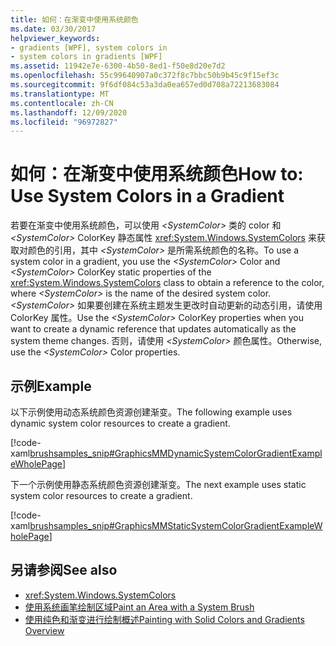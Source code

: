 ```yaml
---
title: 如何：在渐变中使用系统颜色
ms.date: 03/30/2017
helpviewer_keywords:
- gradients [WPF], system colors in
- system colors in gradients [WPF]
ms.assetid: 11942e7e-6300-4b50-8ed1-f50e8d20e7d2
ms.openlocfilehash: 55c99640907a0c372f8c7bbc50b9b45c9f15ef3c
ms.sourcegitcommit: 9f6df084c53a3da0ea657ed0d708a72213683084
ms.translationtype: MT
ms.contentlocale: zh-CN
ms.lasthandoff: 12/09/2020
ms.locfileid: "96972827"
---
```

# <a name="how-to-use-system-colors-in-a-gradient"></a><span data-ttu-id="d2270-102">如何：在渐变中使用系统颜色</span><span class="sxs-lookup"><span data-stu-id="d2270-102">How to: Use System Colors in a Gradient</span></span>
<span data-ttu-id="d2270-103">若要在渐变中使用系统颜色，可以使用 *\<SystemColor>* 类的 color 和 *\<SystemColor>* ColorKey 静态属性 <xref:System.Windows.SystemColors> 来获取对颜色的引用，其中 *\<SystemColor>* 是所需系统颜色的名称。</span><span class="sxs-lookup"><span data-stu-id="d2270-103">To use a system color in a gradient, you use the *\<SystemColor>* Color and *\<SystemColor>* ColorKey static properties of the <xref:System.Windows.SystemColors> class to obtain a reference to the color, where *\<SystemColor>* is the name of the desired system color.</span></span> <span data-ttu-id="d2270-104">*\<SystemColor>* 如果要创建在系统主题发生更改时自动更新的动态引用，请使用 ColorKey 属性。</span><span class="sxs-lookup"><span data-stu-id="d2270-104">Use the *\<SystemColor>* ColorKey properties when you want to create a dynamic reference that updates automatically as the system theme changes.</span></span> <span data-ttu-id="d2270-105">否则，请使用 *\<SystemColor>* 颜色属性。</span><span class="sxs-lookup"><span data-stu-id="d2270-105">Otherwise, use the *\<SystemColor>* Color properties.</span></span>  
  
## <a name="example"></a><span data-ttu-id="d2270-106">示例</span><span class="sxs-lookup"><span data-stu-id="d2270-106">Example</span></span>  
 <span data-ttu-id="d2270-107">以下示例使用动态系统颜色资源创建渐变。</span><span class="sxs-lookup"><span data-stu-id="d2270-107">The following example uses dynamic system color resources to create a gradient.</span></span>  
  
 [!code-xaml[brushsamples_snip#GraphicsMMDynamicSystemColorGradientExampleWholePage](~/samples/snippets/csharp/VS_Snippets_Wpf/brushsamples_snip/CS/DynamicSystemColorExample.xaml#graphicsmmdynamicsystemcolorgradientexamplewholepage)]  
  
 <span data-ttu-id="d2270-108">下一个示例使用静态系统颜色资源创建渐变。</span><span class="sxs-lookup"><span data-stu-id="d2270-108">The next example uses static system color resources to create a gradient.</span></span>  
  
 [!code-xaml[brushsamples_snip#GraphicsMMStaticSystemColorGradientExampleWholePage](~/samples/snippets/csharp/VS_Snippets_Wpf/brushsamples_snip/CS/StaticSystemColorExample.xaml#graphicsmmstaticsystemcolorgradientexamplewholepage)]  
  
## <a name="see-also"></a><span data-ttu-id="d2270-109">另请参阅</span><span class="sxs-lookup"><span data-stu-id="d2270-109">See also</span></span>

- <xref:System.Windows.SystemColors>
- [<span data-ttu-id="d2270-110">使用系统画笔绘制区域</span><span class="sxs-lookup"><span data-stu-id="d2270-110">Paint an Area with a System Brush</span></span>](how-to-paint-an-area-with-a-system-brush.md)
- [<span data-ttu-id="d2270-111">使用纯色和渐变进行绘制概述</span><span class="sxs-lookup"><span data-stu-id="d2270-111">Painting with Solid Colors and Gradients Overview</span></span>](painting-with-solid-colors-and-gradients-overview.md)
